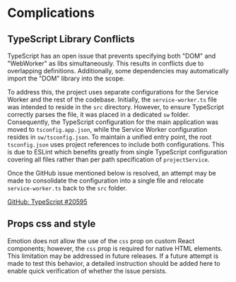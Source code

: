 # Complications

## TypeScript Library Conflicts

TypeScript has an open issue that prevents specifying both "DOM" and "WebWorker"
as libs simultaneously. This results in conflicts due to overlapping
definitions. Additionally, some dependencies may automatically import the "DOM"
library into the scope.

To address this, the project uses separate configurations for the Service Worker
and the rest of the codebase. Initially, the `service-worker.ts` file was
intended to reside in the `src` directory. However, to ensure TypeScript
correctly parses the file, it was placed in a dedicated `sw` folder.
Consequently, the TypeScript configuration for the main application was moved to
`tsconfig.app.json`, while the Service Worker configuration resides in
`sw/tsconfig.json`. To maintain a unified entry point, the root `tsconfig.json`
uses project references to include both configurations. This is due to ESLint
which benefits greatly from single TypeScript configuration covering all files
rather than per path specification of `projectService`.

Once the GitHub issue mentioned below is resolved, an attempt may be made to
consolidate the configuration into a single file and relocate
`service-worker.ts` back to the `src` folder.

[GitHub: TypeScript #20595][TypeScript20595]

[TypeScript20595]: https://github.com/microsoft/TypeScript/issues/20595

## Props css and style

Emotion does not allow the use of the `css` prop on custom React components;
however, the `css` prop is required for native HTML elements. This limitation
may be addressed in future releases. If a future attempt is made to test this
behavior, a detailed instruction should be added here to enable quick
verification of whether the issue persists.
